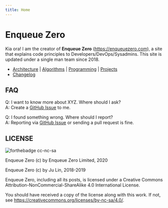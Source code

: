 ```yaml
---
title: Home
---
```


# Enqueue Zero

Kia ora! I am the creator of **Enqueue Zero** (<https://enqueuezero.com>), a site that
explains code principles to Developers/DevOps/Sysadmins. This site is updated under
a single man team since 2018.

* [Architecture](/category/architecture.md) | [Algorithms](/category/algorithm.md) | [Programming](/category/programming.md) | [Projects](/category/projects.md)
* [Changelog](/changelog.md)

## FAQ

Q: I want to know more about XYZ. Where should I ask?\
A: Create a [GitHub Issue](https://github.com/enqueuezero/site/issues/new) to me.

Q: I found something wrong. Where should I report?\
A: Reporting via [GitHub Issue](https://github.com/enqueuezero/site/issues) or sending a pull request is fine.

## LICENSE

![forthebadge cc-nc-sa](https://ForTheBadge.com/images/badges/cc-nc-sa.svg)

Enqueue Zero (c) by Enqueue Zero Limited, 2020

Enqueue Zero (c) by Ju Lin, 2018-2019

Enqueue Zero, including all its posts, is licensed under a
Creative Commons Attribution-NonCommercial-ShareAlike 4.0 International License.

You should have received a copy of the license along with this
work. If not, see <https://creativecommons.org/licenses/by-nc-sa/4.0/>.

[Enqueue Zero]: https://enqueuezero.com/
[CC BY-NC-SA 4.0]: https://creativecommons.org/licenses/by-nc-sa/4.0/
